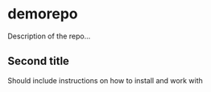 # demorepo

Description of the repo...

## Second title

Should include instructions on how to install and work with
